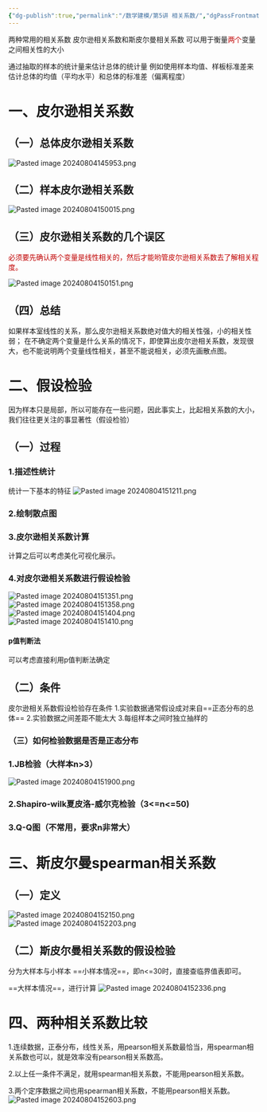 ```yaml
---
{"dg-publish":true,"permalink":"/数学建模/第5讲 相关系数/","dgPassFrontmatter":true,"created":"2024-08-04T14:57:10.002+08:00","updated":"2024-08-04T15:27:48.473+08:00"}
---
```


两种常用的相关系数
皮尔逊相关系数和斯皮尔曼相关系数
可以用于衡量<font color="#c00000">两个</font>变量之间相关性的大小

通过抽取的样本的统计量来估计总体的统计量
例如使用样本均值、样板标准差来估计总体的均值（平均水平）和总体的标准差（偏离程度）

# 一、皮尔逊相关系数
## （一）总体皮尔逊相关系数
![Pasted image 20240804145953.png](/img/user/Pasted%20image%2020240804145953.png)

## （二）样本皮尔逊相关系数
![Pasted image 20240804150015.png](/img/user/Pasted%20image%2020240804150015.png)

## （三）皮尔逊相关系数的几个误区
<font color="#c00000">必须要先确认两个变量是线性相关的，然后才能哟管皮尔逊相关系数去了解相关程度。</font>

![Pasted image 20240804150151.png](/img/user/Pasted%20image%2020240804150151.png)

## （四）总结
如果样本室线性的关系，那么皮尔逊相关系数绝对值大的相关性强，小的相关性弱；
在不确定两个变量是什么关系的情况下，即使算出皮尔逊相关系数，发现很大，也不能说明两个变量线性相关，甚至不能说相关，必须先画散点图。

# 二、假设检验
因为样本只是局部，所以可能存在一些问题，因此事实上，比起相关系数的大小，我们往往更关注的事显著性（假设检验）

## （一）过程
### 1.描述性统计
统计一下基本的特征
![Pasted image 20240804151211.png](/img/user/Pasted%20image%2020240804151211.png)

### 2.绘制散点图
### 3.皮尔逊相关系数计算
计算之后可以考虑美化可视化展示。

### 4.对皮尔逊相关系数进行假设检验
![Pasted image 20240804151351.png](/img/user/Pasted%20image%2020240804151351.png)
![Pasted image 20240804151358.png](/img/user/Pasted%20image%2020240804151358.png)
![Pasted image 20240804151404.png](/img/user/Pasted%20image%2020240804151404.png)
![Pasted image 20240804151410.png](/img/user/Pasted%20image%2020240804151410.png)
#### p值判断法
可以考虑直接利用p值判断法确定

## （二）条件
皮尔逊相关系数假设检验存在条件
1.实验数据通常假设成对来自==正态分布的总体==
2.实验数据之间差距不能太大
3.每组样本之间时独立抽样的

### （三）如何检验数据是否是正态分布
### 1.JB检验（大样本n>3）
![Pasted image 20240804151900.png](/img/user/Pasted%20image%2020240804151900.png)

### 2.Shapiro-wilk夏皮洛-威尔克检验（3<=n<=50)

### 3.Q-Q图（不常用，要求n非常大）

# 三、斯皮尔曼spearman相关系数
## （一）定义
![Pasted image 20240804152150.png](/img/user/Pasted%20image%2020240804152150.png)
![Pasted image 20240804152203.png](/img/user/Pasted%20image%2020240804152203.png)

## （二）斯皮尔曼相关系数的假设检验
分为大样本与小样本
==小样本情况==，即n<=30时，直接查临界值表即可。

==大样本情况==，进行计算
![Pasted image 20240804152336.png](/img/user/Pasted%20image%2020240804152336.png)

# 四、两种相关系数比较
1.连续数据，正泰分布，线性关系，用pearson相关系数最恰当，用spearman相关系数也可以，就是效率没有pearson相关系数高。

2.以上任一条件不满足，就用spearman相关系数，不能用pearson相关系数。

3.两个定序数据之间也用spearman相关系数，不能用pearson相关系数。
![Pasted image 20240804152603.png](/img/user/Pasted%20image%2020240804152603.png)







